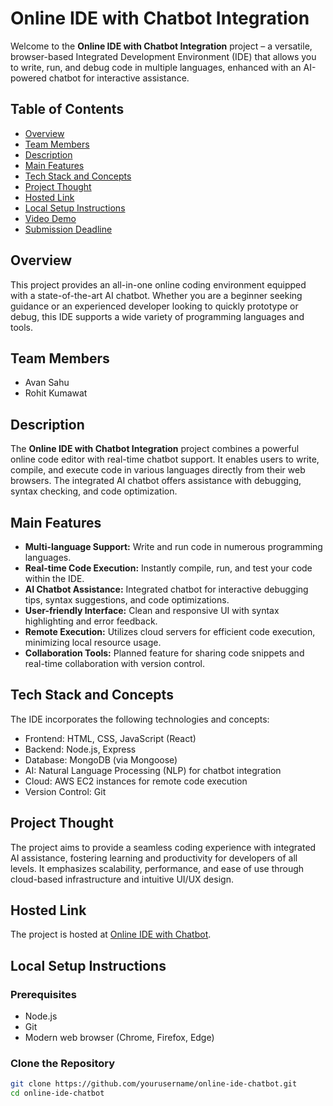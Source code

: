 # Online IDE with Chatbot Integration

Welcome to the **Online IDE with Chatbot Integration** project – a versatile, browser-based Integrated Development Environment (IDE) that allows you to write, run, and debug code in multiple languages, enhanced with an AI-powered chatbot for interactive assistance.

## Table of Contents

- [Overview](#overview)
- [Team Members](#team-members)
- [Description](#description)
- [Main Features](#main-features)
- [Tech Stack and Concepts](#tech-stack-and-concepts)
- [Project Thought](#project-thought)
- [Hosted Link](#hosted-link)
- [Local Setup Instructions](#local-setup-instructions)
- [Video Demo](#video-demo)
- [Submission Deadline](#submission-deadline)

## Overview

This project provides an all-in-one online coding environment equipped with a state-of-the-art AI chatbot. Whether you are a beginner seeking guidance or an experienced developer looking to quickly prototype or debug, this IDE supports a wide variety of programming languages and tools.

## Team Members

- Avan Sahu
- Rohit Kumawat

## Description

The **Online IDE with Chatbot Integration** project combines a powerful online code editor with real-time chatbot support. It enables users to write, compile, and execute code in various languages directly from their web browsers. The integrated AI chatbot offers assistance with debugging, syntax checking, and code optimization.

## Main Features

- **Multi-language Support:** Write and run code in numerous programming languages.
- **Real-time Code Execution:** Instantly compile, run, and test your code within the IDE.
- **AI Chatbot Assistance:** Integrated chatbot for interactive debugging tips, syntax suggestions, and code optimizations.
- **User-friendly Interface:** Clean and responsive UI with syntax highlighting and error feedback.
- **Remote Execution:** Utilizes cloud servers for efficient code execution, minimizing local resource usage.
- **Collaboration Tools:** Planned feature for sharing code snippets and real-time collaboration with version control.

## Tech Stack and Concepts

The IDE incorporates the following technologies and concepts:

- Frontend: HTML, CSS, JavaScript (React)
- Backend: Node.js, Express
- Database: MongoDB (via Mongoose)
- AI: Natural Language Processing (NLP) for chatbot integration
- Cloud: AWS EC2 instances for remote code execution
- Version Control: Git

## Project Thought

The project aims to provide a seamless coding experience with integrated AI assistance, fostering learning and productivity for developers of all levels. It emphasizes scalability, performance, and ease of use through cloud-based infrastructure and intuitive UI/UX design.

## Hosted Link

The project is hosted at [Online IDE with Chatbot](https://remote-code-editor.vercel.app/).

## Local Setup Instructions

### Prerequisites

- Node.js
- Git
- Modern web browser (Chrome, Firefox, Edge)

### Clone the Repository

```bash
git clone https://github.com/yourusername/online-ide-chatbot.git
cd online-ide-chatbot
